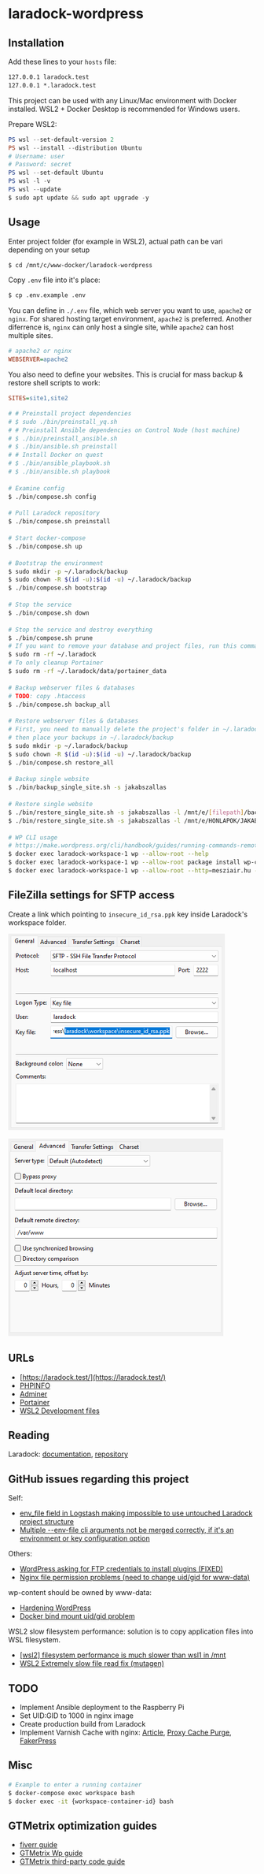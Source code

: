 # laradock-wordpress

## Installation

Add these lines to your `hosts` file:

```txt
127.0.0.1 laradock.test
127.0.0.1 *.laradock.test
```

This project can be used with any Linux/Mac environment with Docker installed. WSL2 + Docker Desktop is recommended for Windows users.

Prepare WSL2:

```powershell
PS wsl --set-default-version 2
PS wsl --install --distribution Ubuntu
# Username: user
# Password: secret
PS wsl --set-default Ubuntu
PS wsl -l -v
PS wsl --update
$ sudo apt update && sudo apt upgrade -y
```

## Usage

Enter project folder (for example in WSL2), actual path can be vari depending on your setup

```sh
$ cd /mnt/c/www-docker/laradock-wordpress
```

Copy `.env` file into it's place:

```sh
$ cp .env.example .env
```

You can define in `./.env` file, which web server you want to use, `apache2` or `nginx`. For shared hosting target environment, `apache2` is preferred. Another diferrence is, `nginx` can only host a single site, while `apache2` can host multiple sites.

```ini
# apache2 or nginx
WEBSERVER=apache2
```

You also need to define your websites. This is crucial for mass backup & restore shell scripts to work:

```ini
SITES=site1,site2
```

```sh
# # Preinstall project dependencies
# $ sudo ./bin/preinstall_yq.sh
# # Preinstall Ansible dependencies on Control Node (host machine)
# $ ./bin/preinstall_ansible.sh
# $ ./bin/ansible.sh preinstall
# # Install Docker on quest
# $ ./bin/ansible_playbook.sh
# $ ./bin/ansible.sh playbook

# Examine config
$ ./bin/compose.sh config

# Pull Laradock repository
$ ./bin/compose.sh preinstall

# Start docker-compose
$ ./bin/compose.sh up

# Bootstrap the environment
$ sudo mkdir -p ~/.laradock/backup
$ sudo chown -R $(id -u):$(id -u) ~/.laradock/backup
$ ./bin/compose.sh bootstrap

# Stop the service
$ ./bin/compose.sh down

# Stop the service and destroy everything
$ ./bin/compose.sh prune
# If you want to remove your database and project files, run this command
$ sudo rm -rf ~/.laradock
# To only cleanup Portainer
$ sudo rm -rf ~/.laradock/data/portainer_data

# Backup webserver files & databases
# TODO: copy .htaccess
$ ./bin/compose.sh backup_all

# Restore webserver files & databases
# First, you need to manually delete the project's folder in ~/.laradock/data/html
# then place your backups in ~/.laradock/backup
$ sudo mkdir -p ~/.laradock/backup
$ sudo chown -R $(id -u):$(id -u) ~/.laradock/backup
$ ./bin/compose.sh restore_all

# Backup single website
$ ./bin/backup_single_site.sh -s jakabszallas

# Restore single website
$ ./bin/restore_single_site.sh -s jakabszallas -l /mnt/e/[filepath]/backup_[filename].tar.gz
$ ./bin/restore_single_site.sh -s jakabszallas -l /mnt/e/HONLAPOK/JAKABSZALLAS.HU/WEBLAP_2023/BACKUPS_LARADOCK/backup_jakabszallas_1696451407_20231004_223007.tar.gz

# WP CLI usage
# https://make.wordpress.org/cli/handbook/guides/running-commands-remotely/
$ docker exec laradock-workspace-1 wp --allow-root --help
$ docker exec laradock-workspace-1 wp --allow-root package install wp-cli/restful
$ docker exec laradock-workspace-1 wp --allow-root --http=mesziair.hu --user=mesziair rest user list
```

## FileZilla settings for SFTP access

Create a link which pointing to `insecure_id_rsa.ppk` key inside Laradock's workspace folder.

![FileZilla settings for SFTP access - General tab](docs/filezilla-settings-001.png)

![FileZilla settings for SFTP access - Advanced tab](docs/filezilla-settings-002.png)

## URLs

* [https://laradock.test/](https://laradock.test/)
* [PHPINFO](https://laradock.test/phpinfo.php)
* [Adminer](http://localhost:8081/?server=laradock-mariadb-1&username=default)
* [Portainer](https://localhost:9443/)
* [WSL2 Development files](\\\wsl.localhost\Ubuntu\home\user\\.laradock)

## Reading

Laradock: [documentation](https://laradock.io/), [repository](https://github.com/Laradock/laradock/)

## GitHub issues regarding this project

Self:

* [env_file field in Logstash making impossible to use untouched Laradock project structure](https://github.com/laradock/laradock/issues/3146)
* [Multiple --env-file cli arguments not be merged correctly, if it's an environment or key configuration option](https://github.com/docker/compose/issues/9166)

Others:

* [WordPress asking for FTP credentials to install plugins (FIXED)](https://github.com/docker-library/wordpress/issues/298)
* [Nginx file permission problems (need to change uid/gid for www-data)](https://github.com/laradock/laradock/issues/2799)

wp-content should be owned by www-data:

* [Hardening WordPress](https://wordpress.org/support/article/hardening-wordpress/)
* [Docker bind mount uid/gid problem](https://techflare.blog/permission-problems-in-bind-mount-in-docker-volume/)

WSL2 slow filesystem performance: solution is to copy application files into WSL filesystem.

* [[wsl2] filesystem performance is much slower than wsl1 in /mnt](https://github.com/microsoft/WSL/issues/4197)
* [WSL2 Extremely slow file read fix (mutagen)](https://j0eii.cwh-labs.com/wsl2-extremely-slow-file-read-fix-mutagen/)

## TODO

* Implement Ansible deployment to the Raspberry Pi
* Set UID:GID to 1000 in nginx image
* Create production build from Laradock
* Implement Varnish Cache with nginx: [Article](https://d2c.io/post/fast-scalable-wordpress), [Proxy Cache Purge](https://wordpress.org/plugins/varnish-http-purge/), [FakerPress](https://wordpress.org/plugins/fakerpress/)

## Misc

```sh
# Example to enter a running container
$ docker-compose exec workspace bash
$ docker exec -it {workspace-container-id} bash
```

## GTMetrix optimization guides

* [fiverr guide](https://www.fiverr.com/search/gigs?query=wordpress%20optimization&source=top-bar&search_in=everywhere&search-autocomplete-original-term=wordpress%20optimization&utm_source=23679&utm_medium=cx_affiliate&utm_campaign=wp_summary_a&afp=&cxd_token=23679_17007605&show_join=true)
* [GTMetrix Wp guide](https://gtmetrix.com/wordpress-optimization-guide.html)
* [GTMetrix third-party code guide](https://gtmetrix.com/reduce-the-impact-of-third-party-code.html)

